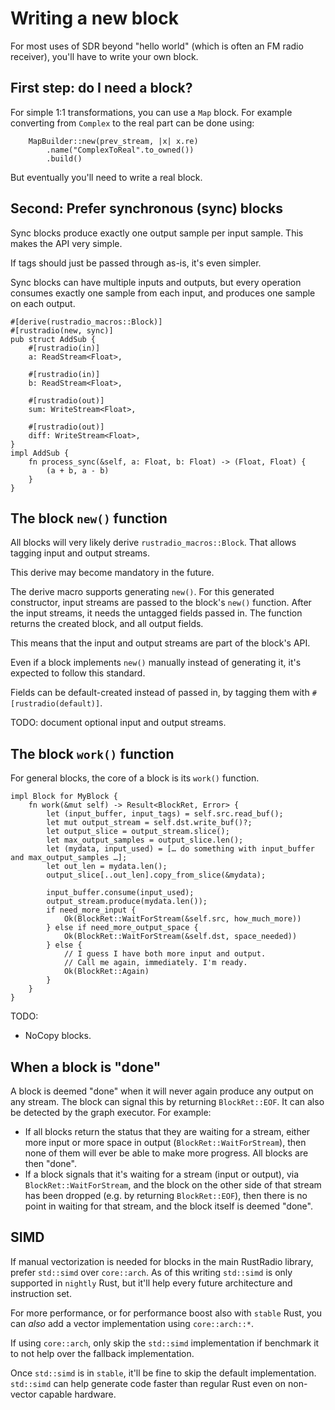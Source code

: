 # Writing a new block

For most uses of SDR beyond "hello world" (which is often an FM radio receiver),
you'll have to write your own block.

## First step: do I need a block?

For simple 1:1 transformations, you can use a `Map` block. For example
converting from `Complex` to the real part can be done using:

```
    MapBuilder::new(prev_stream, |x| x.re)
        .name("ComplexToReal".to_owned())
        .build()
```

But eventually you'll need to write a real block.

## Second: Prefer synchronous (sync) blocks

Sync blocks produce exactly one output sample per input sample. This makes the
API very simple.

If tags should just be passed through as-is, it's even simpler.

Sync blocks can have multiple inputs and outputs, but every operation consumes
exactly one sample from each input, and produces one sample on each output.

```
#[derive(rustradio_macros::Block)]
#[rustradio(new, sync)]
pub struct AddSub {
    #[rustradio(in)]
    a: ReadStream<Float>,

    #[rustradio(in)]
    b: ReadStream<Float>,

    #[rustradio(out)]
    sum: WriteStream<Float>,

    #[rustradio(out)]
    diff: WriteStream<Float>,
}
impl AddSub {
    fn process_sync(&self, a: Float, b: Float) -> (Float, Float) {
        (a + b, a - b)
    }
}
```

## The block `new()` function

All blocks will very likely derive `rustradio_macros::Block`. That allows
tagging input and output streams.

This derive may become mandatory in the future.

The derive macro supports generating `new()`. For this generated constructor,
input streams are passed to the block's `new()` function. After the input
streams, it needs the untagged fields passed in. The function returns the
created block, and all output fields.

This means that the input and output streams are part of the block's API.

Even if a block implements `new()` manually instead of generating it, it's
expected to follow this standard.

Fields can be default-created instead of passed in, by tagging them with
`#[rustradio(default)]`.

TODO: document optional input and output streams.

## The block `work()` function

For general blocks, the core of a block is its `work()` function.

```
impl Block for MyBlock {
    fn work(&mut self) -> Result<BlockRet, Error> {
        let (input_buffer, input_tags) = self.src.read_buf();
        let mut output_stream = self.dst.write_buf()?;
        let output_slice = output_stream.slice();
        let max_output_samples = output_slice.len();
        let (mydata, input_used) = [… do something with input_buffer and max_output_samples …];
        let out_len = mydata.len();
        output_slice[..out_len].copy_from_slice(&mydata);

        input_buffer.consume(input_used);
        output_stream.produce(mydata.len());
        if need_more_input {
            Ok(BlockRet::WaitForStream(&self.src, how_much_more))
        } else if need_more_output_space {
            Ok(BlockRet::WaitForStream(&self.dst, space_needed))
        } else {
            // I guess I have both more input and output.
            // Call me again, immediately. I'm ready.
            Ok(BlockRet::Again)
        }
    }
}
```

TODO:
* NoCopy blocks.

## When a block is "done"

A block is deemed "done" when it will never again produce any output on any
stream. The block can signal this by returning `BlockRet::EOF`. It can also be
detected by the graph executor. For example:
* If all blocks return the status that they are waiting for a stream, either
  more input or more space in output (`BlockRet::WaitForStream`), then none of
  them will ever be able to make more progress. All blocks are then "done".
* If a block signals that it's waiting for a stream (input or output), via
  `BlockRet::WaitForStream`, and the block on the other side of that stream has
  been dropped (e.g. by returning `BlockRet::EOF`), then there is no point in
  waiting for that stream, and the block itself is deemed "done".

## SIMD

If manual vectorization is needed for blocks in the main RustRadio library,
prefer `std::simd` over `core::arch`. As of this writing `std::simd` is only
supported in `nightly` Rust, but it'll help every future architecture and
instruction set.

For more performance, or for performance boost also with `stable` Rust, you can
*also* add a vector implementation using `core::arch::*`.

If using `core::arch`, only skip the `std::simd` implementation if benchmark it
to not help over the fallback implementation.

Once `std::simd` is in `stable`, it'll be fine to skip the default
implementation. `std::simd` can help generate code faster than regular
Rust even on non-vector capable hardware.
